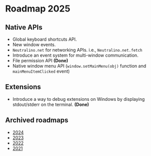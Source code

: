 # Roadmap 2025

## Native APIs

- Global keyboard shortcuts API.
- New window events.
- `Neutralino.net` for networking APIs. i.e., `Neutralino.net.fetch`
- Introduce an event system for multi-window communication.
- File permission API **(Done)**
- Native window menu API (`window.setMainMenu(obj)` function and `mainMenuItemClicked` event)

## Extensions

- Introduce a way to debug extensions on Windows by displaying stdout/stderr on the terminal. **(Done)**
  
## Archived roadmaps

- [2024](archive/2024.md)
- [2023](archive/2023.md)
- [2022](archive/2022.md)
- [2021](archive/2021.md)
